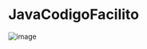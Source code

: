 # JavaCodigoFacilito

![image](https://github.com/user-attachments/assets/04790adf-45e4-48d6-90f6-e3e754558bc1)
